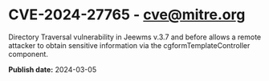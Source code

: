 # CVE-2024-27765 - cve@mitre.org

Directory Traversal vulnerability in Jeewms v.3.7 and before allows a remote attacker to obtain sensitive information via the cgformTemplateController component.

**Publish date:** 2024-03-05
